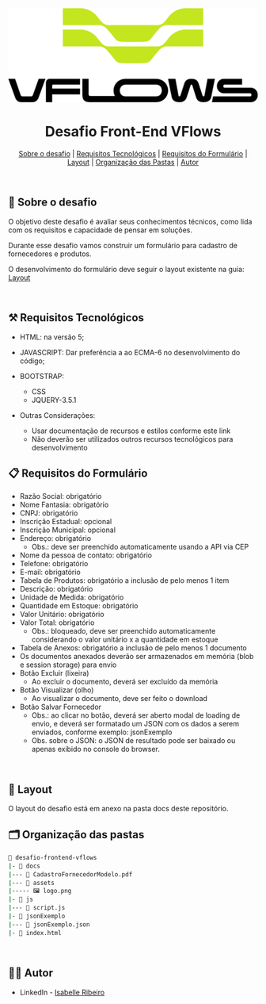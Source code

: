 <div align="center">

<img src="docs/assets/logo.png" > 

  # Desafio Front-End VFlows

</div>

<div align="center">

[Sobre o desafio](#desafio) | [Requisitos Tecnológicos](#tech-requirements) | [Requisitos do Formulário](form-requirements) | [Layout](#layout) | [Organização das Pastas](#folders) | [Autor](#autor)

</br>

</div>

##  🚀 Sobre o desafio <a name="desafio"></a>
O objetivo deste desafio é avaliar seus conhecimentos técnicos, como lida com os requisitos e capacidade de pensar em soluções.

Durante esse desafio vamos construir um formulário para cadastro de fornecedores e produtos.

O desenvolvimento do formulário deve seguir o layout existente na guia: [Layout](#layout)

</br>

## ⚒️ Requisitos Tecnológicos<a name="tech-requirements"></a>

- HTML: na versão 5;

- JAVASCRIPT: Dar preferência a ao ECMA-6 no desenvolvimento do código;

- BOOTSTRAP:
    - CSS
    - JQUERY-3.5.1


- Outras Considerações:

    - Usar documentação de recursos e estilos conforme este link
    - Não deverão ser utilizados outros recursos tecnológicos para desenvolvimento

## 📋 Requisitos do Formulário<a name="form-requirements"></a>

- Razão Social: obrigatório
- Nome Fantasia: obrigatório
- CNPJ: obrigatório
- Inscrição Estadual: opcional
- Inscrição Municipal: opcional
- Endereço: obrigatório 
    - Obs.: deve ser preenchido automaticamente usando a API via CEP
- Nome da pessoa de contato: obrigatório
- Telefone: obrigatório
- E-mail: obrigatório
- Tabela de Produtos: obrigatório a inclusão de pelo menos 1 item
- Descrição: obrigatório
- Unidade de Medida: obrigatório
- Quantidade em Estoque: obrigatório
- Valor Unitário: obrigatório
- Valor Total: obrigatório 
    - Obs.: bloqueado, deve ser preenchido automaticamente considerando o valor unitário x a quantidade em estoque
- Tabela de Anexos: obrigatório a inclusão de pelo menos 1 documento
- Os documentos anexados deverão ser armazenados em memória (blob e session storage) para envio
- Botão Excluir (lixeira)
    - Ao excluir o documento, deverá ser excluído da memória
- Botão Visualizar (olho)
    - Ao visualizar o documento, deve ser feito o download
- Botão Salvar Fornecedor
    - Obs.: ao clicar no botão, deverá ser aberto modal de loading de envio, e deverá ser formatado um JSON com os dados a serem enviados, conforme exemplo: jsonExemplo
    - Obs. sobre o JSON: o JSON de resultado pode ser baixado ou apenas exibido no console do browser.

<br />

## 🎨 Layout <a name="layout"></a>

O layout do desafio está em anexo na pasta docs deste repositório.


## 🗂️ Organização das pastas <a name="folders"></a>

```bash
📂 desafio-frontend-vflows
|- 📁 docs
|--- 📄 CadastroFornecedorModelo.pdf
|--- 📁 assets
|----- 🖼️ logo.png
|- 📁 js
|--- 📄 script.js
|- 📁 jsonExemplo
|--- 📄 jsonExemplo.json
|- 📄 index.html
```

</br>

## 👩‍💻 Autor <a name="autor"></a>

- LinkedIn - [Isabelle Ribeiro](https://www.linkedin.com/in/drisabelles/)
